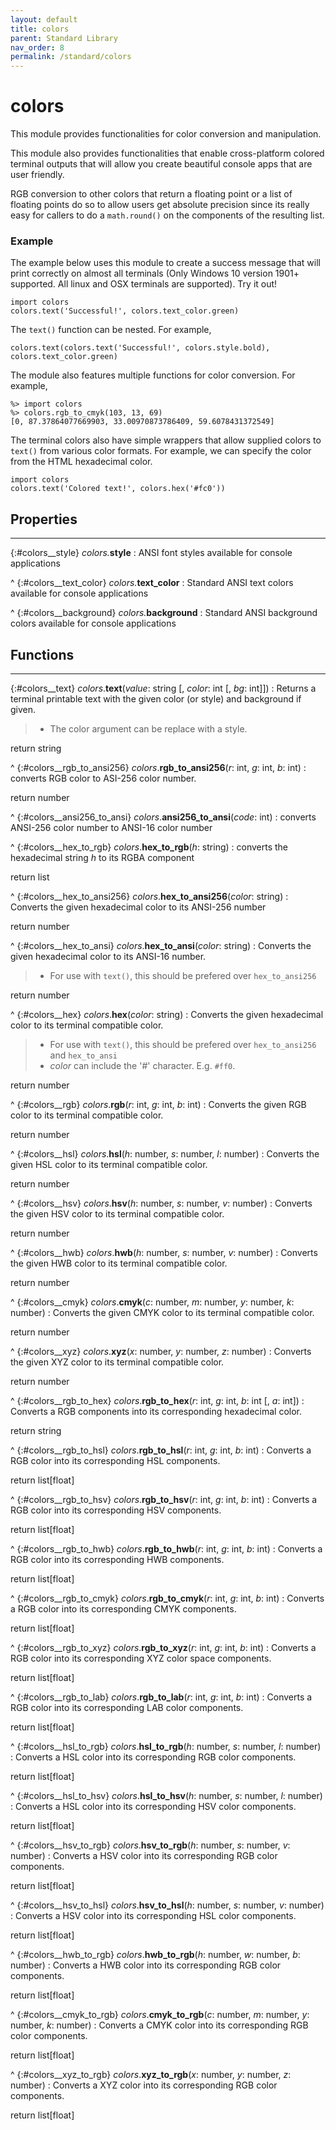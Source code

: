 ```yaml
---
layout: default
title: colors
parent: Standard Library
nav_order: 8
permalink: /standard/colors
---
```


# colors

This module provides functionalities for color conversion and manipulation.

This module also provides functionalities that enable cross-platform colored terminal outputs 
that will allow you create beautiful console apps that are user friendly.

RGB conversion to other colors that return a floating point or a list of floating points do so 
to allow users get absolute precision since its really easy for callers to do a `math.round()` 
on the components of the resulting list.

### Example

The example below uses this module to create a success message that will print correctly 
on almost all terminals (Only Windows 10 version 1901+ supported. All linux and OSX 
terminals are supported). Try it out!

```blade
import colors
colors.text('Successful!', colors.text_color.green)
```

The `text()` function can be nested. For example,

```blade
colors.text(colors.text('Successful!', colors.style.bold), colors.text_color.green)
```

The module also features multiple functions for color conversion. For example,

```blade-repl
%> import colors
%> colors.rgb_to_cmyk(103, 13, 69)
[0, 87.37864077669903, 33.00970873786409, 59.6078431372549]
```

The terminal colors also have simple wrappers that allow supplied colors to `text()` 
from various color formats. For example, we can specify the color from the HTML 
hexadecimal color.

```blade
import colors
colors.text('Colored text!', colors.hex('#fc0'))
```



<h2>Properties</h2><hr>

{:#colors__style} _colors._**style**
: ANSI font styles available for console applications


^
{:#colors__text_color} _colors._**text_color**
: Standard ANSI text colors available for console applications


^
{:#colors__background} _colors._**background**
: Standard ANSI background colors available for console applications




<h2>Functions</h2><hr>

{:#colors__text} _colors_.**text**(_value_: string [, _color_: int [, _bg_: int]])
: Returns a terminal printable text with the given color (or style) and background if given.
  > - The color argument can be replace with a style.
   <div class="cite"><span class="hint">return</span> <span>string</span></div>



^
{:#colors__rgb_to_ansi256} _colors_.**rgb_to_ansi256**(_r_: int, _g_: int, _b_: int)
: converts RGB color to ASI-256 color number.
   <div class="cite"><span class="hint">return</span> <span>number</span></div>



^
{:#colors__ansi256_to_ansi} _colors_.**ansi256_to_ansi**(_code_: int)
: converts ANSI-256 color number to ANSI-16 color number


^
{:#colors__hex_to_rgb} _colors_.**hex_to_rgb**(_h_: string)
: converts the hexadecimal string _h_ to its RGBA component
   <div class="cite"><span class="hint">return</span> <span>list</span></div>



^
{:#colors__hex_to_ansi256} _colors_.**hex_to_ansi256**(_color_: string)
: Converts the given hexadecimal color to its ANSI-256 number
   <div class="cite"><span class="hint">return</span> <span>number</span></div>



^
{:#colors__hex_to_ansi} _colors_.**hex_to_ansi**(_color_: string)
: Converts the given hexadecimal color to its ANSI-16 number.
  > - For use with `text()`, this should be prefered over `hex_to_ansi256`
   <div class="cite"><span class="hint">return</span> <span>number</span></div>



^
{:#colors__hex} _colors_.**hex**(_color_: string)
: Converts the given hexadecimal color to its terminal compatible color.
  > - For use with `text()`, this should be prefered over `hex_to_ansi256` and `hex_to_ansi`
  > - _color_ can include the '#' character. E.g. `#ff0`.
   <div class="cite"><span class="hint">return</span> <span>number</span></div>



^
{:#colors__rgb} _colors_.**rgb**(_r_: int, _g_: int, _b_: int)
: Converts the given RGB color to its terminal compatible color.
   <div class="cite"><span class="hint">return</span> <span>number</span></div>



^
{:#colors__hsl} _colors_.**hsl**(_h_: number, _s_: number, _l_: number)
: Converts the given HSL color to its terminal compatible color.
   <div class="cite"><span class="hint">return</span> <span>number</span></div>



^
{:#colors__hsv} _colors_.**hsv**(_h_: number, _s_: number, _v_: number)
: Converts the given HSV color to its terminal compatible color.
   <div class="cite"><span class="hint">return</span> <span>number</span></div>



^
{:#colors__hwb} _colors_.**hwb**(_h_: number, _s_: number, _v_: number)
: Converts the given HWB color to its terminal compatible color.
   <div class="cite"><span class="hint">return</span> <span>number</span></div>



^
{:#colors__cmyk} _colors_.**cmyk**(_c_: number, _m_: number, _y_: number, _k_: number)
: Converts the given CMYK color to its terminal compatible color.
   <div class="cite"><span class="hint">return</span> <span>number</span></div>



^
{:#colors__xyz} _colors_.**xyz**(_x_: number, _y_: number, _z_: number)
: Converts the given XYZ color to its terminal compatible color.
   <div class="cite"><span class="hint">return</span> <span>number</span></div>



^
{:#colors__rgb_to_hex} _colors_.**rgb_to_hex**(_r_: int, _g_: int, _b_: int [, _a_: int])
: Converts a RGB components into its corresponding hexadecimal color.
   <div class="cite"><span class="hint">return</span> <span>string</span></div>



^
{:#colors__rgb_to_hsl} _colors_.**rgb_to_hsl**(_r_: int, _g_: int, _b_: int)
: Converts a RGB color into its corresponding HSL components.
   <div class="cite"><span class="hint">return</span> <span>list[float]</span></div>



^
{:#colors__rgb_to_hsv} _colors_.**rgb_to_hsv**(_r_: int, _g_: int, _b_: int)
: Converts a RGB color into its corresponding HSV components.
   <div class="cite"><span class="hint">return</span> <span>list[float]</span></div>



^
{:#colors__rgb_to_hwb} _colors_.**rgb_to_hwb**(_r_: int, _g_: int, _b_: int)
: Converts a RGB color into its corresponding HWB components.
   <div class="cite"><span class="hint">return</span> <span>list[float]</span></div>



^
{:#colors__rgb_to_cmyk} _colors_.**rgb_to_cmyk**(_r_: int, _g_: int, _b_: int)
: Converts a RGB color into its corresponding CMYK components.
   <div class="cite"><span class="hint">return</span> <span>list[float]</span></div>



^
{:#colors__rgb_to_xyz} _colors_.**rgb_to_xyz**(_r_: int, _g_: int, _b_: int)
: Converts a RGB color into its corresponding XYZ color space components.
   <div class="cite"><span class="hint">return</span> <span>list[float]</span></div>



^
{:#colors__rgb_to_lab} _colors_.**rgb_to_lab**(_r_: int, _g_: int, _b_: int)
: Converts a RGB color into its corresponding LAB color components.
   <div class="cite"><span class="hint">return</span> <span>list[float]</span></div>



^
{:#colors__hsl_to_rgb} _colors_.**hsl_to_rgb**(_h_: number, _s_: number, _l_: number)
: Converts a HSL color into its corresponding RGB color components.
   <div class="cite"><span class="hint">return</span> <span>list[float]</span></div>



^
{:#colors__hsl_to_hsv} _colors_.**hsl_to_hsv**(_h_: number, _s_: number, _l_: number)
: Converts a HSL color into its corresponding HSV color components.
   <div class="cite"><span class="hint">return</span> <span>list[float]</span></div>



^
{:#colors__hsv_to_rgb} _colors_.**hsv_to_rgb**(_h_: number, _s_: number, _v_: number)
: Converts a HSV color into its corresponding RGB color components.
   <div class="cite"><span class="hint">return</span> <span>list[float]</span></div>



^
{:#colors__hsv_to_hsl} _colors_.**hsv_to_hsl**(_h_: number, _s_: number, _v_: number)
: Converts a HSV color into its corresponding HSL color components.
   <div class="cite"><span class="hint">return</span> <span>list[float]</span></div>



^
{:#colors__hwb_to_rgb} _colors_.**hwb_to_rgb**(_h_: number, _w_: number, _b_: number)
: Converts a HWB color into its corresponding RGB color components.
   <div class="cite"><span class="hint">return</span> <span>list[float]</span></div>



^
{:#colors__cmyk_to_rgb} _colors_.**cmyk_to_rgb**(_c_: number, _m_: number, _y_: number, _k_: number)
: Converts a CMYK color into its corresponding RGB color components.
   <div class="cite"><span class="hint">return</span> <span>list[float]</span></div>



^
{:#colors__xyz_to_rgb} _colors_.**xyz_to_rgb**(_x_: number, _y_: number, _z_: number)
: Converts a XYZ color into its corresponding RGB color components.
   <div class="cite"><span class="hint">return</span> <span>list[float]</span></div>



